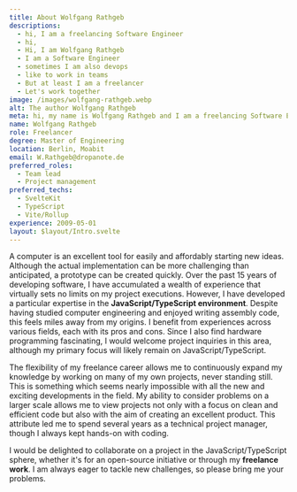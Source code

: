 ```yaml
---
title: About Wolfgang Rathgeb
descriptions:
  - hi, I am a freelancing Software Engineer
  - hi,
  - Hi, I am Wolfgang Rathgeb
  - I am a Software Engineer
  - sometimes I am also devops
  - like to work in teams
  - But at least I am a freelancer
  - Let's work together
image: /images/wolfgang-rathgeb.webp
alt: The author Wolfgang Rathgeb
meta: hi, my name is Wolfgang Rathgeb and I am a freelancing Software Engineer specialising in JavaScript / TypeScript. However, my original degree was in embedded systems.
name: Wolfgang Rathgeb
role: Freelancer
degree: Master of Engineering
location: Berlin, Moabit
email: W.Rathgeb@dropanote.de
preferred_roles:
  - Team lead
  - Project management
preferred_techs:
  - SvelteKit
  - TypeScript
  - Vite/Rollup
experience: 2009-05-01
layout: $layout/Intro.svelte
---
```


A computer is an excellent tool for easily and affordably starting new ideas. Although the actual implementation can be more challenging than anticipated, a prototype can be created quickly. Over the past 15 years of developing software, I have accumulated a wealth of experience that virtually sets no limits on my project executions. However, I have developed a particular expertise in the **JavaScript/TypeScript environment**. Despite having studied computer engineering and enjoyed writing assembly code, this feels miles away from my origins. I benefit from experiences across various fields, each with its pros and cons. Since I also find hardware programming fascinating, I would welcome project inquiries in this area, although my primary focus will likely remain on JavaScript/TypeScript.

The flexibility of my freelance career allows me to continuously expand my knowledge by working on many of my own projects, never standing still. This is something which seems nearly impossible with all the new and exciting developments in the field. My ability to consider problems on a larger scale allows me to view projects not only with a focus on clean and efficient code but also with the aim of creating an excellent product. This attribute led me to spend several years as a technical project manager, though I always kept hands-on with coding.

I would be delighted to collaborate on a project in the JavaScript/TypeScript sphere, whether it's for an open-source initiative or through my **freelance work**. I am always eager to tackle new challenges, so please bring me your problems.
